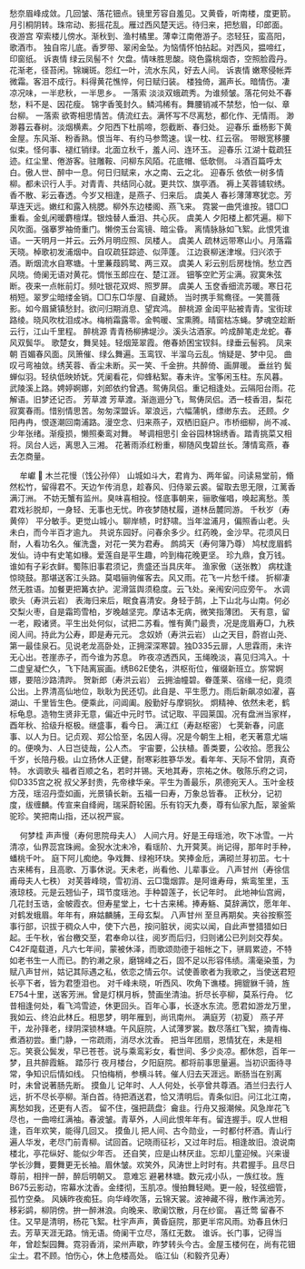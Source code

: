 <!-- { "loadSidebar": true } -->
愁奈眉峰成敛。几回皱、落花钿点。镜里芳容自羞见。又黄昏，听南楼，度更箭。 
月引桐阴转。珠帘动、影摇花乱。雁过西风楚天远。待归来，把愁眉，印郎面。 
夜游宫
窄索楼儿傍水。渐秋到、渔村橘里。薄幸江南倦游子。恣轻狂，蛮高阳，歌酒市。 
独自帘儿底。香罗带、翠闲金坠。为恼情怀怕拈起。对西风，揾啼红，印窗纸。 
诉衷情
绿云凤髻不忄欠盘。情味胜思酸。晓色露桃烟杏，空照脸霞丹。 
花渐老，径苔闲。锦斓斑。怨红一叶，流水东风，好去人间。 
诉衷情
嫩寒侵帐弄微霜。客泪不成行。料得黄花憔悴，何日赋归装。 
楼独倚，漏声长。暗情伤。凄凉况味，一半悲秋，一半思乡。 
一落索
淡淡双蛾疏秀。为谁频皱。落花何处不春愁，料不是、因花瘦。 
锦字香笺封久。鳞鸿稀有。舞腰销减不禁愁，怕一似、章台柳。 
一落索
欲寄相思情苦。倩流红去。满怀写不尽离愁，都化作、无情雨。 
渺渺暮云春树。淡烟横素。夕阳西下杜鹃啼，怨截断、春归处。 
迎春乐
垂杨影下黄金屋。东风渐、粉香熟。恨当年、有约马参莺速。误一枕、红云宿。 
带眼宽移腰似束。怪何事、褪红销绿。北面立秋千，羞人问、连环玉。 
迎春乐
江湖十载疏狂迹。红尘里、倦游客。驻雕鞍、问柳东风陌。花底帽、低欹侧。 
斗酒百篇呼太白。傲人世、醉中一息。何日归赋来，水之南、云之北。 
迎春乐
依依一树多情柳。都未识行人手。对青青、共结同心就。更共饮、旗亭酒。 
褥上芙蓉铺软绣。香不散、彩云春透。今岁又相逢，是燕子、归来后。 
虞美人
春衫薄薄寒犹恋。芳草连天远。嫩红和露入桃腮。柳外东边楼阁、燕飞来。 
霓裳一曲凭谁按。错□□重看。金虬闲暖麝檀煤。银烛替人垂泪、共心灰。 
虞美人
夕阳楼上都凭遍。柳下风吹面。强搴罗袖倚重门。懒傍玉台鸾镜、暗尘昏。 
离情脉脉如飞絮。此恨凭谁语。一天明月一并云。云外月明应照、凤楼人。 
虞美人
疏林远带寒山小。月落霜天晓。棹歌初发浦烟中。自叹疏狂踪迹、似萍蓬。 
江边衰柳迷津堠。归兴浓于酒。断烟流水自寒塘。十里蒹葭鸥鹭、两三双。 
虞美人
彩云别后房栊悄。愁立西风晓。倚阑无语对黄花。惆怅玉郎应在、楚江涯。 
钿筝空贮芳尘满。寂寞朱弦断。夜来一点帐前灯。频吐银花双烬、照罗屏。 
虞美人
玉奁香细流苏暖。寒日花梢短。翠罗尘暗缕金销。□□东□华屋、自藏娇。 
当时携手鸳鸯径。一笑蔷薇影。如今眉黛镇愁封。欲问归期消息、望宾鸿。 
醉桃源
金闺平贴被青青。宝街球路绫。晓风吹枕泪成冰。梅梢霜露零。金鸭暖、宝熏腾。晴窗枯冻蝇。梦魂空趁断云行，江山千里程。 
醉桃源
青青杨柳拂堤沙。溪头沽酒家。吟成醉笔走龙蛇。春风双鬓华。 
歌楚女，舞吴娃。轻烟笼翠霞。倦春娇困宝钗斜。绿垂云髻鸦。 
凤来朝
百媚春风面。凤箫催、绿么舞遍。玉鸾钗、半溜乌云乱。悄疑是、梦中见。 
曲叹弓弯袖敛。绣芙蓉、香尘未断。买一笑、千金拚。共醉倚、画屏暖。 
垂丝钓
鬓蝉似羽。轻纨低映娇妩。凭阑看花，仰蜂粘絮。春未许。宝筝闲玉柱。东风暮。 
武陵溪上路。娉婷婀娜，刘郎依约曾遇。鸳俦凤侣。重记相逢处。云隔阳台雨。花解语。旧梦还记否。 
芳草渡
芳草渡。渐迤逦分飞，鸳俦凤侣。洒一枝香泪，梨花寂寞春雨。惜别情思苦。匆匆深盟诉。翠浪远，六幅蒲帆，缥缈东去。 
还顾。夕阳冉冉，恨逐潮回南浦路。漫空念、归来燕子，双栖旧庭户。市桥细柳，尚不减、少年张绪。渐瘦损，懒照秦鸾对舞。 
琴调相思引
金谷园林锦绣香。踏青挑菜又相将。凤台人远，离思入三湘。 
花著雨添红粉重，柳随风曳碧丝长。薄情鸾燕，春去怎商量。 

　
牟巘 
木兰花慢（饯公孙倅）
山城如斗大，君肯为、两年留。问读易堂前，翛然松竹，留得君不。天边乍传消息，趁春风、归侍翠云裘。留取去思无限，江蓠香满汀洲。 
不妨无蟹有监州。臭味喜相投。怪底事朝来，骊歌催唱，唤起离愁。羡君戏衫脱却，一身轻、无事也无忧。昨夜梦随杖履，道林岳麓同游。 
千秋岁（寿黄倅）
平分敏手。更觉山城小。聊岸帻，时舒啸。当年湓浦月，偏照香山老。头未白，而今半百才逾九。 
共说东园好。问春余多少。红药晚，金沙早。花须风日耐，人看功名久。催洗盏，对花一笑为君寿。 
鹧鸪天（寿何簿乃尊）
鸠杖庞眉鹤发仙。诗中有史笔如椽。爱莲自是平生趣，吟到梅花晚更坚。 
珍九鼎，食万钱。谁如有子彩衣鲜。蜀陈旧事君须记，贵盛还当具庆年。 
渔家傲（送张教）
病枕逢惊晓鼓。那堪送客江头路。莫唱骊驹催客去。风又雨。花飞一片愁千缕。 
折柳凄然无胜语。加餐更把篝衣护。泥滑篮舆须稳度。云飞处。亲闱安问应旁午。 
水调歌头（寿洪云岩）
表海归来后，眠食喜清安。身轻于鹄，上下山北与山南。何必交梨火枣，自是霜筠雪柏，岁晚越坚完。摩诘本无病，微笑指薄团。 
天有意，留一老，殿诸贤。平生出处何似，试把二苏看。惟有黄门最贵，况是庞眉寿□，九秩阅人间。持此为公寿，即是寿元元。 
念奴娇（寿洪云岩）
山之天目，蔚岧山尧、第一最佳泉石。见说老龙高卧处，正拥深深寒碧。独D335云扉，人思霖雨，未许无心出。苍崖赤子，而今谁为苏息。 
昨夜凉透西风，玉绳晚淡，喜见归鸿入。十二虚皇凝伫久，飞下陆离宸画。绣B62E使名，洪枢衔位，催缀新班立。旂常婀娜，要陪沙路清跸。 
贺新郎（寿洪云岩）
云拥油幢碧。眷蓬莱、宿缘一纪，竟须公出。上界清高仙地位，耿耿为民还切。此自是、平生愿力。雨后新飙凉如濯，喜湖山、千里皆生色。便乘此，问阊阖。殷勤好与摩铜狄。 
炯精神、依然未老，鹤标龟息。造物生贤非无意，偏近中元时节。试记取、平园莱国。况有盘洲当家样，酉年秋、拾级升枢极。继盛事，看今日。 
满江红（寿赵枢密）
七荚新春，问底事、以人为日。记贞观、郑公恰至，名因人得。况是今朝生上相，老天著意尤端的。便唤为、人日岂徒哉，公人杰。 
宇宙要，公扶植。善类要，公收拾。愿我公千岁，长陪丹极。山立扬休人正健，耐寒彩胜篸华发。看年年、天际不曾阴，真奇特。 
水调歌头
福者百顺之名，若时并锡。天地其寿，宗祐之休。敬陈乐府之词，仰D335宫之祝 
叔父茅封贵，先帝棣华亲。平生为善最乐，夙德宛天人。玉叶金枝方茂，瑶沼丹壶如画，光景镇长新。五福一曰寿，万象总皆春。 
正秋分，记初度，绂缠麟。传宣来自绛阙，瑞采蔚轮囷。乐有钧天九奏，尊有仙家九酝，翠釜紫驼珍。笑把南山指，还以祝严宸。 

　
何梦桂
声声慢（寿何思院母夫人）
人间六月。好是王母瑶池，吹下冰雪。一片清凉，仙界蕊宫珠阙。金猊水沈未冷，看瑶阶、九开蓂荚。尚记得，那年时手种，蟠桃千叶。 
庭下阿儿痴绝。争戏舞、绿袍环玦。笑捧金卮，满砌兰芽初茁。七十古来稀有，且高歌、万事休说。天未老，尚看他、儿辈事业。 
八声甘州（寿徐信甫母夫人七秩）
对芙蓉峰晓，雪初消、云□霭烟霏。是阿谁寿母，紫鸾笙里，玉液琼枝。元是云翘仙子，珥节度瑶池。手种碧莲子，长记年时。 
此地神仙宫阙，几花封玉诰，金帔霞衣。但寿星堂上，七十古来稀。捧寿觞、莫辞满饮，愿年年、对鹤发蛾眉。年年有，麻姑麟脯，王母玄梨。 
八声甘州
至旦再期矣。夹谷按察签事行部，识拔于稠众人中，使下六邑，按问脏状，阅实以闻，自此声誉猎猎如日起。壬午秋，省台檄交至，君奉命以往，阅岁而后归，归则诸公已列剡交荐矣。C42F麾载道，凡六七年间，蒙被休泽，而歌颂勋德于祖帐之下，骈肩累迹，不特如老书生一人而已。酌钓濑之泉，磨锦峰之石，固不足以形容伟绩。濡毫染茧，为赋八声甘州，姑记其际遇之私，依恋之情云尔。试使善歌者为我歌之，当使送君短长亭下者，皆为君堕泪也。 
对千峰未晓，听西风、吹角下谯楼。拥貔貅千骑，旌E754十里，送客芳洲。曾是灯棋月柝，赞画坐清油。折尽长亭柳，莫系行舟。 
忆昔相逢何处，看飞鸿雪迹，休更回头。百年心事，长逐水东流。愿君如游龙万里，我如云、终泊此林丘。相思梦，明年雁到，尚讯南州。 
满庭芳（初夏）
燕子芹干，龙孙箨老，绿阴深锁林塘。午风庭院，人试薄罗裳。数尽落红飞絮，摘青梅、煮酒初尝。重门静，一帘疏雨，消尽水沈香。 
把当年团扇，恩情犹在，未是相忘。笑衰公鬓发，早已苍苍。说与乘鸾彩女，看世间、多少炎凉。都休怨，百年一梦，且共醉霞觞。 
踏莎行
夜月楼台，夕阳庭院。都将前事思量遍。当初识面待寻常，争知识后情如线。 
只怕梅梢，参横斗转。催人归去天涯远。断肠当在别离时，未曾说著肠先断。 
摸鱼儿
记年时、人人何处，长亭曾共尊酒。酒兰归去行人远，折不尽长亭柳。渐白首。待把酒送君，恰又清明后。青条似旧。问江北江南，离愁如我，还更有人否。 
留不住，强把蔬盘氵龠韭。行舟又报潮候。风急岸花飞尽也，一曲啼红满袖。春波皱。青草外，人间此恨年年有。留连握手。叹人世相逢，百年欢笑，能得几回又。 
摸鱼儿
把人间、古今勋业，一时都付杯酒。青山行遍人华发，老尽门前青柳。试回首。记晓雨征衫，又过年时后。相逢故旧。浪说南楼北，亭花纵好、能似少年否。 
还自笑，应是山林厌韭。忘却儿童迎候。兴来谩学长沙舞，要舞更无长袖。眉休皱。欢笑外，风涛世上时时有。共君握手。且尽日尊前，相拌一醉，醉后明朝又。 
意难忘
避暑林塘。数元戎小队，一族红妆。旌B675云影动，帘幕水沈香。金缕彻，玉肌凉。慢拍舞轻飏。更一般，轻弦细管，孤竹空桑。 
风姨昨夜痴狂。向华峰吹落，云锦天裳。波神藏不得，散作满池芳。移彩鹢，柳阴傍。拚一醉淋浪。向晚来、歌阑饮散，月在纱窗。 
喜迁莺
留春不住。又早是清明，杨花飞絮。杜宇声声，黄昏庭院，那更半帘风雨。劝春且休归去。芳草天涯无路。悄无语。倚阑干立尽，落红无数。 
谁诉。长门事，记得当年，曾趁梨园舞。霓羽香消，梁州声歇，昨梦转头今古。金屋玉楼何在，尚有花钿尘土。君不顾。怕伤心，休上危楼高处。 
临江仙（和毅齐见寿）
